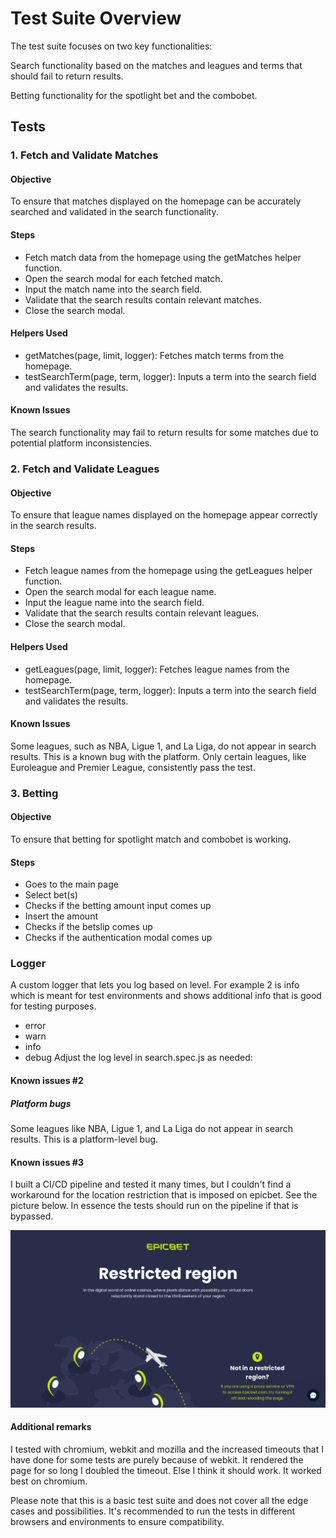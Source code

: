 # Test Suite Overview
The test suite focuses on two key functionalities:

Search functionality based on the matches and leagues and terms that should fail to return results.

Betting functionality for the spotlight bet and the combobet.

## Tests
### 1. Fetch and Validate Matches
#### Objective
To ensure that matches displayed on the homepage can be accurately searched and validated in the search functionality.

#### Steps
- Fetch match data from the homepage using the getMatches helper function.
- Open the search modal for each fetched match.
- Input the match name into the search field.
- Validate that the search results contain relevant matches.
- Close the search modal.
#### Helpers Used
- getMatches(page, limit, logger): Fetches match terms from the homepage.
- testSearchTerm(page, term, logger): Inputs a term into the search field and validates the results.
#### Known Issues
The search functionality may fail to return results for some matches due to potential platform inconsistencies.

### 2. Fetch and Validate Leagues
#### Objective
To ensure that league names displayed on the homepage appear correctly in the search results.

#### Steps
- Fetch league names from the homepage using the getLeagues helper function.
- Open the search modal for each league name.
- Input the league name into the search field.
- Validate that the search results contain relevant leagues.
- Close the search modal.
#### Helpers Used
- getLeagues(page, limit, logger): Fetches league names from the homepage.
- testSearchTerm(page, term, logger): Inputs a term into the search field and validates the results.
#### Known Issues
Some leagues, such as NBA, Ligue 1, and La Liga, do not appear in search results. This is a known bug with the platform.
Only certain leagues, like Euroleague and Premier League, consistently pass the test.

### 3. Betting
#### Objective
To ensure that betting for spotlight match and combobet is working.

#### Steps
- Goes to the main page
- Select bet(s)
- Checks if the betting amount input comes up
- Insert the amount
- Checks if the betslip comes up
- Checks if the authentication modal comes up


### Logger
A custom logger that lets you log based on level. For example 2 is info which is meant for test environments and shows additional info that is good for testing purposes.

- error
- warn
- info
- debug
Adjust the log level in search.spec.js as needed:

#### Known issues #2
##### Platform bugs
Some leagues like NBA, Ligue 1, and La Liga do not appear in search results. This is a platform-level bug.


#### Known issues #3 

I built a CI/CD pipeline and tested it many times, but I couldn't find a workaround for the location restriction that is imposed on epicbet. See the picture below. In essence the tests should run on the pipeline if that is bypassed.

![alt text](image.png)



#### Additional remarks

I tested with chromium, webkit and mozilla and the increased timeouts that I have done for some tests are purely because of webkit. It rendered the page for so long I doubled the timeout. Else I think it should work. It worked best on chromium.

Please note that this is a basic test suite and does not cover all the edge cases and possibilities. It's recommended to run the tests in different browsers and environments to ensure compatibility.

